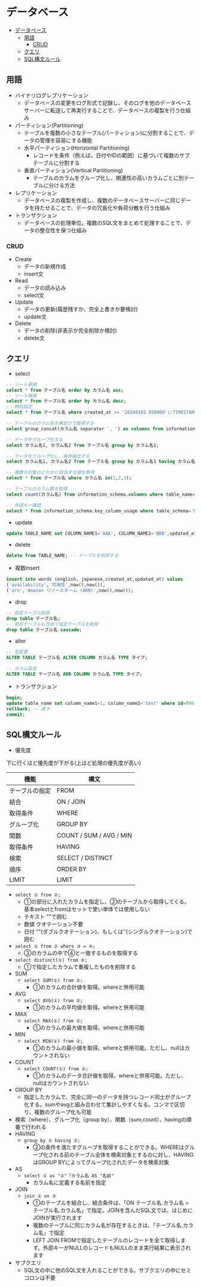 # データベース

- [データベース](#データベース)
  - [用語](#用語)
    - [CRUD](#crud)
  - [クエリ](#クエリ)
  - [SQL構文ルール](#sql構文ルール)

## 用語

- バイナリログレプリケーション
  - データベースの変更をログ形式で記録し、そのログを他のデータベースサーバーに転送して再実行することで、データベースの複製を行う仕組み
- パーティション(Partitioning)
  - テーブルを複数の小さなテーブル(パーティション)に分割することで、データの管理を容易にする機能
  - 水平パーティション(Horizontal Partitioning)
    - レコードを条件（例えば、日付やIDの範囲）に基づいて複数のサブテーブルに分割する
  - 垂直パーティション(Vertical Partitioning)
    - テーブルのカラムをグループ化し、関連性の高いカラムごとに別テーブルに分ける方法
- レプリケーション
  - データベースの複製を作成し、複数のデータベースサーバーに同じデータを持たせることで、データの冗長化や負荷分散を行う仕組み
- トランザクション
  - データベースの処理単位。複数のSQL文をまとめて処理することで、データの整合性を保つ仕組み

### CRUD

- Create
  - データの新規作成
  - insert文
- Read
  - データの読み込み
  - select文
- Update
  - データの更新(履歴残すか、完全上書きか要検討)
  - update文
- Delete
  - データの削除(非表示か完全削除か検討)
  - delete文

## クエリ

- select

```sql
-- ソート昇順
select * from テーブル名 order by カラム名 asc;
-- ソート降順
select * from テーブル名 order by カラム名 desc;
-- 時刻指定
select * from テーブル名 where created_at >= '20240101 050000'::TIMESTAMP limit 100;

-- テーブルのカラム名を横並びで取得する
select group_concat(カラム名 separator ', ') as columns from information_schema.columns where table_schema = 'DB名' and table_name = 'テーブル名' order by ordinal_position asc;

-- データをグループ化する
select カラム名1, カラム名2 from テーブル名 group by カラム名1;

-- データをグループ化し、条件抽出する
select カラム名1, カラム名2 from テーブル名 group by カラム名1 having カラム名>1;

-- 複数の対象のどれかに該当する値を取得
select * from テーブル名 where カラム名 in(1,2,3);

-- テーブルのカラム数を取得
select count(カラム名) from information_schema.columns where table_name='テーブル名' and table_schema='DB名';

-- 外部キー確認
select * from information_schema.key_column_usage where table_schema='DB名' and table_name='テーブル名';
```

- update

```sql
update TABLE_NAME set COLUMN_NAME1='AAA', COLUMN_NAME2='BBB',updated_at=now() where id=999;
```

- delete

```sql
delete from TABLE_NAME; -- テーブルを削除する
```

- 複数insert

```sql
insert into words (english, japanese,created_at,updated_at) values 
('availability','可用性',now(),now()),
('arn','Amazon リソースネーム (ARN)',now(),now());
```

- drop

```sql
-- 指定テーブル削除
drop table テーブル名;
-- 依存テーブルも含めて指定テーブルを削除
drop table テーブル名 cascade;
```

- alter

```sql
-- 型変更
ALTER TABLE テーブル名 ALTER COLUMN カラム名 TYPE タイプ;

-- カラム追加
ALTER TABLE テーブル名 ADD COLUMN カラム名 TYPE タイプ;
```

- トランザクション

```sql
begin;
update table_name set column_name1=1, column_name2='test' where id=999;
rollback; -- 戻す
commit;
```

## SQL構文ルール

- 優先度

下に行くほど優先度が下がる(上ほど処理の優先度が高い)

| 機能 | 構文 |
| -- | -- |
| テーブルの指定 | FROM |
| 結合 | ON / JOIN |
| 取得条件 | WHERE |
| グループ化 | GROUP BY |
| 関数 | COUNT / SUM / AVG / MIN |
| 取得条件 | HAVING |
| 検索 | SELECT / DISTINCT |
| 順序 | ORDER BY |
| LIMIT | LIMIT |

- `select ① from ②;`
  - ①の部分に入れたカラムを指定し、②のテーブルから取得してくる。基本selectとfromはセットで使い単体では使用しない
  - テキスト ""で囲む
  - 数値 クオテーション不要
  - 日付 ""(ダブルクオテーション)、もしくは’’(シングルクオテーション)で囲む
- `select ① from ② where ③ = ④;`
  - ③のカラムの中で④と一致するものを取得する
- `select distinct(①) from ②;`
  - ①で指定したカラムで重複したものを削除する
- SUM
  - `select SUM(①) from ②;`
    - ①のカラムの合計値を取得。whereと併用可能
- AVG
  - `select AVG(①) from ②;`
    - ①のカラムの平均値を取得。whereと併用可能
- MAX
  - `select MAX(①) from ②;`
    - ①のカラムの最大値を取得。whereと併用可能
- MIN
  - `select MIN(①) from ②;`
    - ①のカラムの最小値を取得。whereと併用可能。ただし、nullはカウントされない
- COUNT
  - `select COUNT(①) from ②;`
    - ①のカラムのデータ合計値を取得。whereと併用可能。ただし、nullはカウントされない
- GROUP BY
  - 指定したカラムで、完全に同一のデータを持つレコード同士がグループ化する。sumやavgと組み合わせて集計しやすくなる。コンマで区切り、複数のグループ化も可能
- 検索（where）、グループ化（group by）、関数（sum,count）、havingの順番で行われる
- HAVING
  - `group by ① having ②;`
    - ②の条件を満たすグループを取得することができる。WHEREはグループ化される前のテーブル全体を検索対象とするのに対し、HAVINGはGROUP BYによってグループ化されたデータを検索対象
- AS
  - `select ① as "②"「カラム名 AS "名前"`
    - カラム名に定義する名前を指定
- JOIN
  - `join ① on ②`
    - ①のテーブルを結合し、結合条件は、「ON テーブル名.カラム名 = テーブル名.カラム名」で指定。JOINを含んだSQL文では、はじめにJOINが実行されます
    - 複数のテーブルに同じカラム名が存在するときは、「テーブル名.カラム名」で指定
    - LEFT JOIN FROMで指定したテーブルのレコードを全て取得します。外部キーがNULLのレコードもNULLのまま実行結果に表示されます
- サブクエリ
  - SQL文の中に他のSQL文を入れることができる。サブクエリの中にセミコロンは不要
